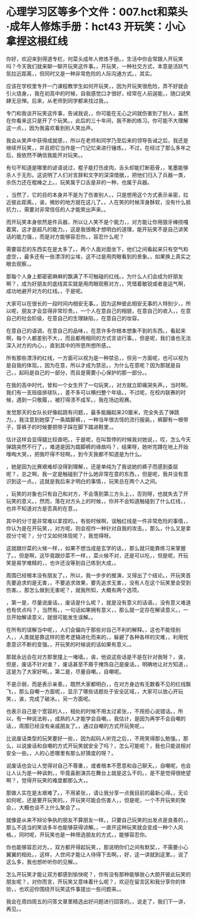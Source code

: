 # 心理学习区等多个文件：007.hct和菜头·成年人修炼手册：hct43 开玩笑：小心拿捏这根红线

你好，欢迎来到得道专栏，何菜头成年人修炼手册。，生活中你会常跟人开玩笑吗？今天我们就来聊一聊开玩笑这件事。，开玩笑，一种社交方式，本意是活跃气氛拉近距离，，但同时又是一种非常危险的人际沟通方式。，其实。

应该在学校里专开一门课程教学生如何开玩笑，，因为开玩笑很危险，弄不好就会引火烧身。，我在初高中的时候，自我感觉口才很好，经常在人前逞能，，随口说笑肆无忌惮。后来，从老师到同学都来找过我，。

专门和我谈开玩笑这件事，告诫我说，，你可能在无心之间就伤害到了别人，虽然在你看来这只是开了个玩笑。，此后的三十年间，我不断的练习。你可能不大理解这一点，，因为我喜欢看到别人笑出声。

我会从笑声中获得成就感，，所以在老师和同学乃至后来的领导告诫之后，我还是继续开玩笑，，并且把它当作是一门记忆来进行锤炼。，不过，在经过了那么多年之后，我依然不确信我能开对玩笑。。

有句不知道是哪里的谚语说过，棍子能打伤皮肉，舌头却能打断筋骨，，笔墨能够杀人于无形。这说明了人们对言辞和文字的深深借据，，把他们归入了兵器一类，杀伤力还在棍棒之上。，玩笑属于口舌是非的一种，也属于兵器。

，当然了，它的目的本身并不是为了伤害别人，，只是想用这个方式表示亲密，拉近彼此距离。，诶，微妙的地方就在这儿了。，人在笑的时候浑身酥软，没有什么抵抗力，，需要对非常信任的人才能笑出声来。。

而开玩笑本身依然是件兵器，所以让人笑不是个能力，，对方能让你用狼牙棒挠嘎着窝，这才是超凡的能力。，这是我很晚才想明白的道理，能开玩笑不是自己讲笑话的能力强，，而是对方能够容忍你。，容忍什么呢？

需要容忍的东西实在是太多了。，两个人面对面坐下，他们之间看起来只有空气和虚空，，最多还有一些漂浮的尘埃，这不过是用肉眼看到的景象。，如果换上真实之眼去观察，。

那每个人身上都密密麻麻的飘满了不可触碰的红线。，为什么人们会成为好朋友啊？，成为好朋友的底线其实就是用肉眼观察对方，，凭借着敏锐或者是运气啊，成功地避开对方的红线。，于是呢。

大家可以在很长的一段时间内相安无事。，因为这种彼此相安无事的人特别少，，所以呢，朋友才会显得非常珍贵。，一个人在意自己的相貌，在意自己的收入，，在意自己的社会阶级，在意自己的生理缺陷，，在意自己的妆容。

在意自己的语调，在意自己的品味，，在意许多你根本想象不到的东西。，看起来啊，每个人都差别不大，，而且都用相同的方式言谈行事。，但是呢，我们谁也无法深入对方的内心，，直到其中的所思所想所感。。

所有那些漂浮的红线，一方面可以视为是一种禁忌，，但另一方面呢，也可以视为是自我的体现。，因为在意，所以才成为禁忌。，为什么在意呢？因为那就是自己，，起码是自己的一部分，而且是需要小心保护的那一部分。。

在我的高中时代，曾和一个女生开了一句玩笑，，对方就立即痛哭失声。，当时啊，我们有一支班级排球队，，差不多可以横扫整个年级。，不过呢，在校内联赛的时候，遇到一只敬履，，被打得溃不成军。，我在场边观赛。

发觉那天的女队长好像起跳有问题，，最多能蹦起来20厘米，完全失去了弹跳力。，我注意到她穿了一条踏脚裤，，一种当年很古怪的流行服装。，裤脚有一根带子，穿裤子的时候要把带子踩在脚下踏进鞋里，。

估计这样会显得腿比较直吧。，于是呢，在叫暂停的时候我对她说，，哎，怎么今天弹跳突然不行了，，难道是因为踏脚裤的缘故吗？，结果呀，她听完蹲在地上开始嚎啕大哭，，把我吓得不轻啊。，到今天我都不知道是为什么。

，她是因为比赛艰难却没得到理解，，还是单纯为了我说她的裤子而感到委屈呢？，总之啊，我一定是触碰到了什么她非常在意的东西，，但是呢，我并没有意识到这一点。，这就是我后来才明白的事情，，玩笑总在两个人之间。

，玩笑的对象也只有自己和对方，不会落到第三方头上，，否则呀，也就失去了开玩笑的意义。，然而，落在对方头上的时候，，你并不会知道触碰到了什么红线，，也并不知道对方是否真的在意，。

其中的分寸是非常难以拿捏的。，有些时候啊，误触红线是一件非常危险的事情，，你认为是在开玩笑，，对方呢，则会视作一种针对自我的攻击。，那么，什么又是拿捏分寸呢？，分寸又如何体现呢？，我觉得呀。

这就跟炒菜的火候一样，，如果不想当成是玄学的话，，那么就只能靠练习来掌握了。，但是啊，这毕竟跟炒菜不一样，，菜火候不对，还是可以吃，，但是呢，开玩笑是易学难精的，，也许还没等到自己练到大成，。

周围已经根本没有朋友了。，所以，我一步步的推演，又得出了个结论。，开玩笑首先要追求的是无害，，不要追求效果，要先追求无害，，没有人在这个玩笑里会受到伤害。，那怎么做到无害呢？，就我所知，大概有两个选项。

，第一是，尽量说废话。，废话是什么呢？，就是没有意义的话语。，没有意义难道也有优点吗？，当然有。，一句话如果拥有意义，，那么就一定存在解读意义。，一旦开始解读意义，就很可能发生误解。。

在所有的误解当中呢，，人们会偏向于那些对自己不利的解释。，这也不能怪别人，，人类就是靠这样的思考逻辑进化而来的，，躲避了各种各样的灾难，，利用忧患意识不断的变强。，开玩笑的时候说的话如果有意义，。

那就永远会在对方那里撞上一堵墙。，诶，他说这些话是不是在针对我呀？，诶，但是，废话不针对谁？，废话甚至不屑于掩饰自己是废话。，明确地让对方知道，，这是为了大家好啊。，第二是，尽量自嘲。，自嘲呢。

不是示弱，而是表示亲善。，既然大家都明白，，在对方身边有无数看不见的红线飘飞，，那么自嘲一方面呢，，显示了哪些话题处于安全区域，，大家可以放心开玩笑，，诶，完成了破冰。，另一方面呢。

也表示自己是个宽容的人，，相处的时候不用太过紧张，，不用担心说错话。，所以，有一种说法称，，成熟的人才能学会自嘲。，我估计，是因为再学不会自嘲的话，，周围已经没有亲戚朋友了。，通过自嘲的方式开玩笑呢，。

比说废话类型的玩笑要好一些，，因为起码人听完之后，，不用笑得那么勉强。，那么，以说废话和自嘲的方式开玩笑就安全了吗？，怎么可能呢？，我也只能说相对安全一些。，人的心思哪里有那么好猜度的呀？。

说废话也会让人觉得对自己不尊重，，或者根本不愿意和自己聊天。，自嘲呢，也会让人认为是一种讽刺，，毕竟喜剧演员在舞台上就是这么干的。，是不是觉得很绝望啊？，觉得开玩笑的难度都那么大，。

那做人实在是太艰难了。，不用紧张，，请让我分享一点我目前的最新心得。，无论如何呢，还是要开玩笑的。，开玩笑可能会伤害人，，但是呢，一个不开玩笑的聚会，，大概也谈不上什么聚会了，。

就像是从来不辩论争执的朋友不算朋友一样。，只要自己玩笑的出发点是良善的，，那么不适当的笑话多半也能够获得谅解。，一直开这种玩笑就会变成一种个人风格。，同时呢，开玩笑也是一种筛选朋友的方式，，能够容忍你。

你也能够容忍对方。，双方都开得起玩笑，，那说明你们之间有默契，，不需要小心翼翼的相处。，这样，人世间才能让人待得下去啊。，好，这一讲就到这里。，说了这么多，我也想听听你的见解。。

怎么开玩笑才能让双方都感到愉快呢？，你有没有那种能够放心大胆开彼此玩笑的朋友呢？，对你而言，开玩笑又意味着什么呢？，欢迎在留言区和我分享你的体验，，也欢迎你围绕开玩笑这件事提出一些问题来。。

我会在周四周五的问答文章里精选出好问题进行回答的。，说走了，我们下一讲，再见。。